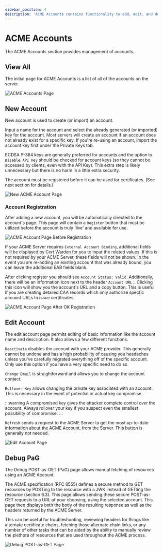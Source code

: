```yaml
---
sidebar_position: 4
description: 'ACME Accounts contains functionality to add, edit, and delete ACME accounts.'
---
```


# ACME Accounts

The ACME Accounts section provides management of accounts.

## View All

The initial page for ACME Accounts is a list of all of the accounts on the server. 

![ACME Accounts Page](/img/screenshots/acme_accounts_all.png)

## New Account

New account is used to create (or import) an account.

Input a name for the account and select the already generated (or imported)
key for the account. Most servers will create an account if an account does
not already exist for a specific key. If you're re-using an account, import
the account key first under the Private Keys tab.

ECDSA P-384 keys are generally preferred for accounts and the option to 
`Disable API Key` should be checked for account keys (so they cannot be
accessed by clients, even with the API Key). This extra step is likely 
unnecessary but there is no harm in a little extra security.

The account must be registered before it can be used for certificates. (See
next section for details.)

![New ACME Account Page](/img/screenshots/acme_accounts_new.png)

### Account Registration

After adding a new account, you will be automatically directed to the 
account's page. This page will contain a `Register` button that must be
utilized before the account is truly 'live' and available for use.

![ACME Account Page Before Registration](/img/screenshots/acme_accounts_pre-register.png)

If your ACME Server requires `External Account Binding`, additional fields will be
displayed by Cert Warden for you to input the related values. If this is not required
by your ACME Server, these fields will not be shown. In the event you are re-adding
an existing account that was already bound, you can leave the additional EAB fields
blank.

After clicking register you should see `Account Status: Valid`. Additionally, there
will be an information icon next to the header `Account URL:`. Clicking this icon
will show you the account's URL and a copy button. This is useful if you are creating
detailed CAA records which only authorize specfic account URLs to issue certificates.

![ACME Account Page After OK Registration](/img/screenshots/acme_accounts_valid.png)

## Edit Account
 
The edit account page permits editing of basic information like the account name 
and description. It also allows a few different functions.

`Deactivate` disables the account with your ACME provider. This generally cannot
be undone and has a high probability of causing you headaches unless you've 
carefully migrated everything off of the specific account. Only use this 
option if you have a very specific need to do so.

`Change Email` is straightforward and allows you to change the account contact.

`Rollover Key` allows changing the private key associated with an account. This
is necessary in the event of potential or actual key compromise. 

:::warning
A compromised key gives the attacker complete control over the account. Always 
rollover your key if you suspect even the smallest possibility of compromise.
:::

`Refresh` sends a request to the ACME Server to get the most up-to-date information
about the ACME Account, from the Server. This button is generally not needed.

![Edit Account Page](/img/screenshots/acme_accounts_edit.png)

## Debug PaG

The Debug POST-as-GET (PaG) page allows manual fetching of resources using an ACME
Account.

The ACME specification (RFC 8555) defines a secure method to GET resources by POSTing to the
resource with a JWK instead of GETting the resource (section 6.3). This page allows sending these
secure POST-as-GET requests to a URL of your choosing, using the selected account.
This page then displays both the body of the resulting response as well as the headers
returned by the ACME Server.

This can be useful for troubleshooting, reviewing headers for things like alternate
certificate chains, fetching those alternate chain links, or any number of other tasks
that can be aided by the ability to manually review the plethora of resources that
are used throughout the ACME process.

![Debug POST-as-GET Page](/img/screenshots/acme_accounts_debug_pag.png)
